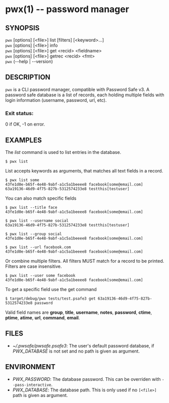 # pwx(1) -- password manager

## SYNOPSIS

`pwx` [options] [&lt;file&gt;] list [filters] [&lt;keyword&gt;...]<br>
`pwx` [options] [&lt;file&gt;] info<br>
`pwx` [options] [&lt;file&gt;] get &lt;recid&gt; &lt;fieldname&gt;<br>
`pwx` [options] [&lt;file&gt;] getrec &lt;recid&gt; &lt;fmt&gt;<br>
`pwx` (--help | --version)<br>


## DESCRIPTION

`pwx` is a CLI password manager, compatible with Password Safe v3. A password
safe database is a list of records, each holding multiple fields with login
information (username, password, url, etc).


### Exit status:

  0    if OK, -1 on error.

## EXAMPLES

The *list* command is used to list entries in the database.

    $ pwx list

List accepts keywords as arguments, that matches all text fields in a record.

    $ pwx list some
    43fe1d0e-b65f-4e48-9abf-a1c5a1beeee8 facebook[some@email.com]
    63a19136-46d9-4f75-827b-5312574233e8 testthis[testuser]

You can also match specific fields

    $ pwx list --title face
    43fe1d0e-b65f-4e48-9abf-a1c5a1beeee8 facebook[some@email.com]

    $ pwx list --username social
    63a19136-46d9-4f75-827b-5312574233e8 testthis[testuser]

    $ pwx list --group social
    43fe1d0e-b65f-4e48-9abf-a1c5a1beeee8 facebook[some@email.com]

    $ pwx list --url facebook.com
    43fe1d0e-b65f-4e48-9abf-a1c5a1beeee8 facebook[some@email.com]

Or combine multiple filters. All filters MUST match for a record to be printed.
Filters are case insensitive.

    $ pwx list --user some facebook
    43fe1d0e-b65f-4e48-9abf-a1c5a1beeee8 facebook[some@email.com]

To get a specific field use the get command

    $ target/debug/pwx tests/test.psafe3 get 63a19136-46d9-4f75-827b-5312574233e8 password

Valid field names are **group**, **title**, **username**, **notes**, **password**, **ctime**, **ptime**, **atime**, **url**, **command**, **email**.

## FILES

* _~/.pwsafe/pwsafe.psafe3_:
	The user's default password database, if *PWX_DATABASE* is not set and no path is given as argument.

## ENVIRONMENT

* _PWX_PASSWORD_:
	The database password. This can be overriden with `--pass-interactive`.
* _PWX_DATABASE_:
	The database path. This is only used if no `[<file>]` path is given as argument.

